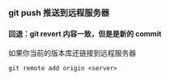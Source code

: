 ### git push 推送到远程服务器

#### 回退：git revert <SHA> 内容一致，但是是新的 commit

如果你当前的版本库还链接到远程服务器

`git remote add origin <server>`
